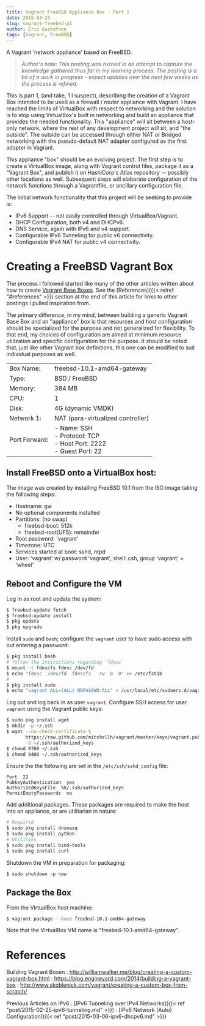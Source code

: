```yaml
---
title: Vagrant FreeBSD Appliance Box - Part 1
date: 2015-03-25
slug: vagrant-freebsd-p1
author: Eric Gustafson
tags: [Vagrant, FreeBSD]
---
```


A Vagrant 'network appliance' based on FreeBSD.

> *Author's note: This posting was rushed in an attempt to capture the knowledge
> gathered thus far in my learning process.  The posting is a bit of a work in
> progress - expect updates over the next few weeks as the process is refined.*

This is part 1, (and take, 1 I suspect), describing the creation of a Vagrant Box
intended to be used as a firewall / router appliance with Vagrant.  I have
reached the limits of VirtualBox with respect to networking and the solution is
to stop using VirtualBox's built in networking and build an appliance that
provides the needed functionality.  This "appliance" will sit between a
host-only network, where the rest of any development project will sit, and "the
outside".  The outside can be accessed through either NAT or Bridged networking
with the pseudo-default NAT adapter configured as the first adapter in Vagrant.

This appliance "box" should be an evolving project.  The first step is to create
a VirtualBox image, along with Vagrant control files, package it as a "Vagrant
Box", and publish it on HashiCorp's Atlas repository -- possibly other
locations as well.  Subsequent steps will elaborate configuration of the network
functions through a Vagrantfile, or ancillary configuration file.

The initial network functionality that this project will be seeking to provide
is:

- IPv6 Support -- not easily controlled through VirtualBox/Vagrant.
- DHCP Configuration, both v4 and DHCPv6.
- DNS Service, again with IPv6 and v4 support.
- Configurable IPv6 Tunneling for public v6 connectivity.
- Configurable IPv4 NAT for public v4 connectivity.

# Creating a FreeBSD Vagrant Box

The process I followed started like many of the other articles written about how
to create [Vagrant Base Boxes][box].  See the [References]({{< relref
"#references" >}}) section at the end of this article for links to other
postings I pulled inspiration from.

[box]: https://docs.vagrantup.com/v2/boxes/base.html

The primary difference, in my mind, between building a generic Vagrant Base Box
and an "appliance" box is that resources and host configuration should be
specialized for the purpose and not generalized for flexibility.  To that end,
my choices of configuration are aimed at minimum resource utilization and
specific configuration for the purpose.  It should be noted that, just like
other Vagrant box definitions, this one can be modified to suit individual
purposes as well.

|              |                                         |
|--------------|-----------------------------------------|
| Box Name:    | freebsd-10.1-amd64-gateway              |
| Type:        | BSD / FreeBSD                           |
| Memory:      | 384 MB                                  |
| CPU:         | 1                                       |
| Disk:        | 4G (dynamic VMDK)                       |
| Network 1:   | NAT (para-virtualized controller)       |
| Port Forward:| - Name: SSH <br/> - Protocol: TCP <br/> - Host Port: 2222 </br> - Guest Port: 22 |


## Install FreeBSD onto a VirtualBox host:

The image was created by installing FreeBSD 10.1 from the ISO image taking the
following steps:

- Hostname: gw
- No optional components installed
- Partitions: (no swap)
  - freebsd-boot: 512k
  - freebsd-root(UFS): remainder
- Root password: 'vagrant'
- Timezone: UTC
- Services started at boot:  sshd, ntpd
- User: 'vagrant' w/ password 'vagrant', shell: csh, group 'vagrant' + 'wheel'

## Reboot and Configure the VM

Log in as root and update the system:

```bash
$ freebsd-update fetch
$ freebsd-update install
$ pkg update
$ pkg upgrade
```

Install `sudo` and `bash`; configure the `vagrant` user to have sudo access with out
entering a password:

```bash
$ pkg install bash
# follow the instructions regarding `fdesc`
$ mount -t fdescfs fdesc /dev/fd
$ echo "fdesc  /dev/fd  fdescfs   rw  0  0" >> /etc/fstab
#
$ pkg install sudo
$ echo "vagrant ALL=(ALL) NOPASSWD:ALL" > /usr/local/etc/sudoers.d/vagrant
```

Log out and log back in as user `vagrant`.  Configure SSH access for user
`vagrant` using the Vagrant public keys:

```bash
$ sudo pkg install wget
$ mkdir -p ~/.ssh
$ wget --no-check-certificate \
       https://raw.github.com/mitchellh/vagrant/master/keys/vagrant.pub \
       -O ~/.ssh/authorized_keys
$ chmod 0700 ~/.ssh
$ chmod 0400 ~/.ssh/authorized_keys
```

Ensure the the following are set in the `/etc/ssh/sshd_config` file:

```
Port  22
PubkeyAuthentication  yes
AuthorizedKeysFile  %h/.ssh/authorized_keys
PermitEmptyPasswords  no
```

Add additional packages.  These packages are required to make the host into an
appliance, or are utilitarian in nature:

```bash
# Required
$ sudo pkg install dnsmasq
$ sudo pkg install python
# Utilities
$ sudo pkg install bind-tools
$ sudo pkg install curl
```

Shutdown the VM in preparation for packaging:

```
$ sudo shutdown -p now
```

## Package the Box

From the VirtualBox host machine:

```bash
$ vagrant package --base freebsd-10.1-amd64-gateway
```

Note that the VirtualBox VM name is "freebsd-10.1-amd64-gateway".

# References

Building Vagrant Boxen
: http://williamwalker.me/blog/creating-a-custom-vagrant-box.html
: https://blog.engineyard.com/2014/building-a-vagrant-box
: http://www.skoblenick.com/vagrant/creating-a-custom-box-from-scratch/

Previous Articles on IPv6
: [IPv6 Tunneling over IPv4 Networks]({{< ref "post/2015-02-25-ipv6-tunneling.md" >}})
: [IPv6 Network (Auto) Configuration]({{< ref "post/2015-03-06-ipv6-dhcpv6.md" >}})

<!--
Local Variables:
fill-column: 80
End:
-->
